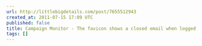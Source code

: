 ```yaml
---
url: http://littlebigdetails.com/post/7655512943
created_at: 2011-07-15 17:09 UTC
published: false
title: Campaign Monitor - The favicon shows a closed email when logged...
tags: []
---
```



